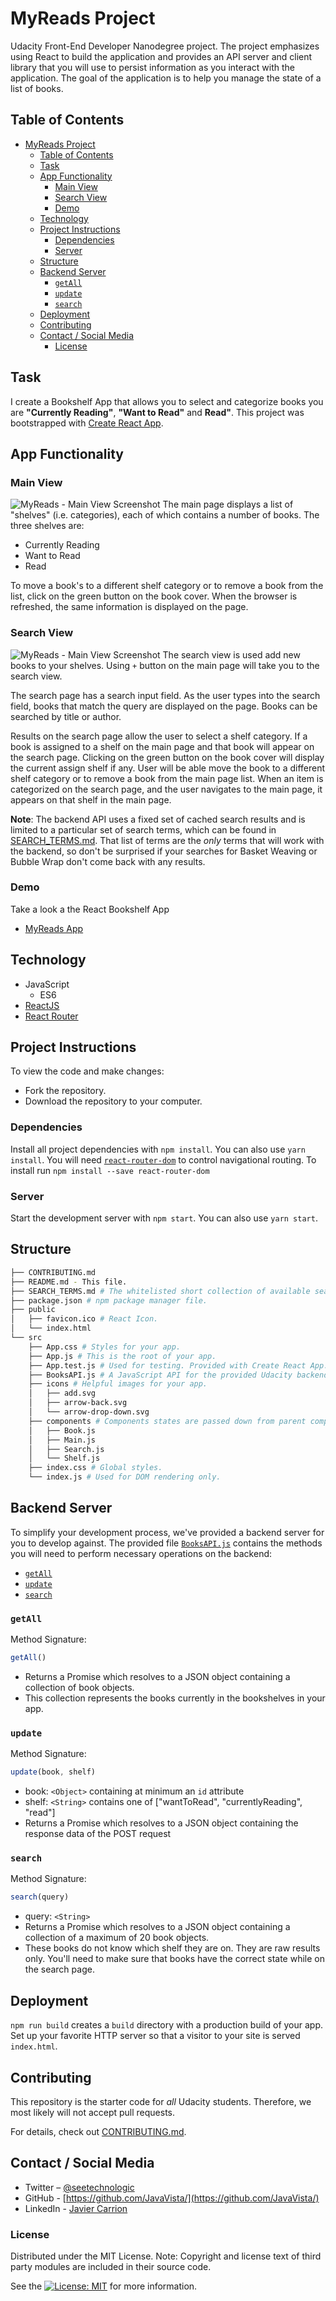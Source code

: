 # MyReads Project

Udacity Front-End Developer Nanodegree project. The project emphasizes using React to build the application and provides an API server and client library that you will use to persist information as you interact with the application. The goal of the application is to help you manage the state of a list of books.

## Table of Contents

- [MyReads Project](#myreads-project)
  - [Table of Contents](#table-of-contents)
  - [Task](#task)
  - [App Functionality](#app-functionality)
    - [Main View](#main-view)
    - [Search View](#search-view)
    - [Demo](#demo)
  - [Technology](#technology)
  - [Project Instructions](#project-instructions)
    - [Dependencies](#dependencies)
    - [Server](#server)
  - [Structure](#structure)
  - [Backend Server](#backend-server)
    - [`getAll`](#getall)
    - [`update`](#update)
    - [`search`](#search)
  - [Deployment](#deployment)
  - [Contributing](#contributing)
  - [Contact / Social Media](#contact--social-media)
    - [License](#license)

## Task

I create a Bookshelf App that allows you to select and categorize books you are __"Currently Reading"__, __"Want to Read"__ and __Read"__. This project was bootstrapped with [Create React App](https://github.com/facebookincubator/create-react-app).


## App Functionality

### Main View
![MyReads - Main View Screenshot](MyReadsMainView.png)
The main page displays a list of "shelves" (i.e. categories), each of which contains a number of books. The three shelves are:

- Currently Reading
- Want to Read
- Read

To move a book's to a different shelf category or to remove a book from the list, click on the green button on the book cover. When the browser is refreshed, the same information is displayed on the page.

### Search View
![MyReads - Main View Screenshot](MyReadsSearchView.png)
The search view is used add new books to your shelves. Using `+` button on the main page will take you to the search view.

The search page has a search input field. As the user types into the search field, books that match the query are displayed on the page. Books can be searched by title or author.

Results on the search page allow the user to select a shelf category. If a book is assigned to a shelf on the main page and that book will appear on the search page. Clicking on the green button on the book cover will display the current assign shelf if any. User will be able move the book to a different shelf category or to remove a book from the main page list. When an item is categorized on the search page, and the user navigates to the main page, it appears on that shelf in the main page.

__Note__: The backend API uses a fixed set of cached search results and is limited to a particular set of search terms, which can be found in [SEARCH_TERMS.md](SEARCH_TERMS.md). That list of terms are the _only_ terms that will work with the backend, so don't be surprised if your searches for Basket Weaving or Bubble Wrap don't come back with any results.

### Demo

Take a look a the React Bookshelf App
- [MyReads App](https://javavista.github.io/Project-MyReads/#/)

## Technology

- JavaScript
  - ES6
- [ReactJS](https://reactjs.org/)
- [React Router](https://reacttraining.com/react-router/)

## Project Instructions

To view the code and make changes:

- Fork the repository.
- Download the repository to your computer.

### Dependencies

Install all project dependencies with `npm install`. You can also use `yarn install`. You will need [`react-router-dom`](https://www.npmjs.com/package/react-router-dom) to control navigational routing. To install run `npm install --save react-router-dom`

### Server

Start the development server with `npm start`. You can also use `yarn start`.


## Structure

```bash
├── CONTRIBUTING.md
├── README.md - This file.
├── SEARCH_TERMS.md # The whitelisted short collection of available search terms for you to use with your app.
├── package.json # npm package manager file.
├── public
│   ├── favicon.ico # React Icon.
│   └── index.html
└── src
    ├── App.css # Styles for your app.
    ├── App.js # This is the root of your app.
    ├── App.test.js # Used for testing. Provided with Create React App.
    ├── BooksAPI.js # A JavaScript API for the provided Udacity backend. Descriptions for the methods are below.
    ├── icons # Helpful images for your app.
    │   ├── add.svg
    │   ├── arrow-back.svg
    │   └── arrow-drop-down.svg
    ├── components # Components states are passed down from parent components to child components.
    │   ├── Book.js
    │   ├── Main.js
    │   ├── Search.js
    │   └── Shelf.js
    ├── index.css # Global styles.
    └── index.js # Used for DOM rendering only.
```


## Backend Server

To simplify your development process, we've provided a backend server for you to develop against. The provided file [`BooksAPI.js`](src/BooksAPI.js) contains the methods you will need to perform necessary operations on the backend:

* [`getAll`](#getall)
* [`update`](#update)
* [`search`](#search)

### `getAll`

Method Signature:

```js
getAll()
```

* Returns a Promise which resolves to a JSON object containing a collection of book objects.
* This collection represents the books currently in the bookshelves in your app.

### `update`

Method Signature:

```js
update(book, shelf)
```

* book: `<Object>` containing at minimum an `id` attribute
* shelf: `<String>` contains one of ["wantToRead", "currentlyReading", "read"]
* Returns a Promise which resolves to a JSON object containing the response data of the POST request

### `search`

Method Signature:

```js
search(query)
```

* query: `<String>`
* Returns a Promise which resolves to a JSON object containing a collection of a maximum of 20 book objects.
* These books do not know which shelf they are on. They are raw results only. You'll need to make sure that books have the correct state while on the search page.



## Deployment

`npm run build` creates a `build` directory with a production build of your app. Set up your favorite  HTTP server so that a visitor to your site is served `index.html`.

## Contributing

This repository is the starter code for _all_ Udacity students. Therefore, we most likely will not accept pull requests.

For details, check out [CONTRIBUTING.md](CONTRIBUTING.md).

## Contact / Social Media

- Twitter – [@seetechnologic](https://twitter.com/seetechnologic)
- GitHub - [https://github.com/JavaVista/](https://github.com/JavaVista/)
- LinkedIn - [Javier Carrion](https://www.linkedin.com/in/technologic)

### License

Distributed under the MIT License. Note: Copyright and license text of third party modules are included in their source code.

See the [![License: MIT](https://img.shields.io/badge/License-MIT-yellow.svg)](LICENSE.md)
for more information.